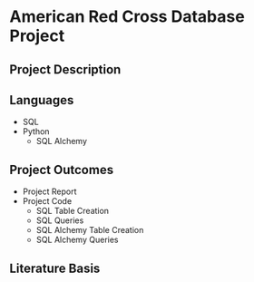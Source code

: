 # American Red Cross Database Project 

## Project Description

## Languages
* SQL
* Python
  - SQL Alchemy
 
## Project Outcomes
* Project Report
* Project Code
  - SQL Table Creation
  - SQL Queries
  - SQL Alchemy Table Creation
  - SQL Alchemy Queries
 
## Literature Basis

